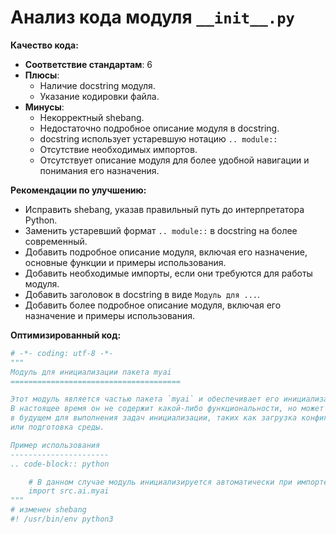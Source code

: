 # Анализ кода модуля `__init__.py`

**Качество кода:**

- **Соответствие стандартам**: 6
- **Плюсы**:
    - Наличие docstring модуля.
    - Указание кодировки файла.
- **Минусы**:
    - Некорректный shebang.
    - Недостаточно подробное описание модуля в docstring.
    - docstring использует устаревшую нотацию `.. module::`
    - Отсутствие необходимых импортов.
    - Отсутствует описание модуля для более удобной навигации и понимания его назначения.

**Рекомендации по улучшению:**

- Исправить shebang, указав правильный путь до интерпретатора Python.
- Заменить устаревший формат `.. module::` в docstring на более современный.
- Добавить подробное описание модуля, включая его назначение, основные функции и примеры использования.
- Добавить необходимые импорты, если они требуются для работы модуля.
- Добавить заголовок в docstring в виде `Модуль для ...`.
- Добавить более подробное описание модуля, включая его назначение и примеры использования.

**Оптимизированный код:**

```python
# -*- coding: utf-8 -*-
"""
Модуль для инициализации пакета myai
======================================

Этот модуль является частью пакета `myai` и обеспечивает его инициализацию.
В настоящее время он не содержит какой-либо функциональности, но может быть расширен
в будущем для выполнения задач инициализации, таких как загрузка конфигураций
или подготовка среды.

Пример использования
----------------------
.. code-block:: python

    # В данном случае модуль инициализируется автоматически при импорте пакета
    import src.ai.myai
"""
# изменен shebang
#! /usr/bin/env python3
```